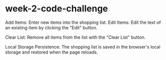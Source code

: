 # week-2-code-challenge
Add Items: Enter new items into the shopping list.
Edit Items: Edit the text of an existing item by clicking the "Edit" button.

Clear List: Remove all items from the list with the "Clear List" button.

Local Storage Persistence: The shopping list is saved in the browser's local storage and restored when the page reloads.